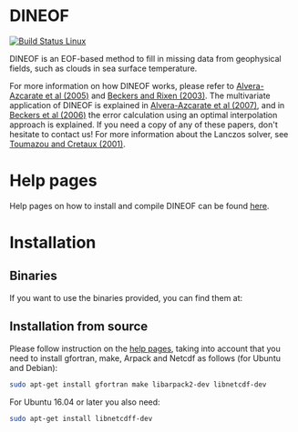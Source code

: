 # DINEOF

[![Build Status Linux](https://api.travis-ci.org/aida-alvera/DINEOF.svg?branch=master)](https://api.travis-ci.org/aida-alvera/DINEOF)

DINEOF is an EOF-based method to fill in missing data from geophysical fields, such as clouds in sea surface temperature. 

For more information on how DINEOF works, please refer to [Alvera-Azcarate et al (2005)](http://hdl.handle.net/2268/4296) and [Beckers and Rixen (2003)](http://hdl.handle.net/2268/4291). The multivariate application of DINEOF is explained in [Alvera-Azcarate et al (2007)](http://hdl.handle.net/2268/9485), and in [Beckers et al (2006)](http://www.ocean-sci.net/2/183/2006/os-2-183-2006.pdf) the error calculation using an optimal interpolation approach is explained. If you need a copy of any of these papers, don't hesitate to contact us! For more information about the Lanczos solver, see [Toumazou and Cretaux (2001)](https://doi.org/10.1175/1520-0493(2001)129%3C1243:UALEIT%3E2.0.CO;2). 

 
# Help pages
Help pages on how to install and compile DINEOF can be found [here](http://modb.oce.ulg.ac.be/DINEOF).


# Installation
## Binaries
If you want to use the binaries provided, you can find them at: 

## Installation from source
Please follow instruction on the [help pages](http://modb.oce.ulg.ac.be/DINEOF), taking into account that you need to install gfortran, make, Arpack and Netcdf as follows (for Ubuntu and Debian):

```bash
sudo apt-get install gfortran make libarpack2-dev libnetcdf-dev 
```
For Ubuntu 16.04 or later you also need:

```bash
sudo apt-get install libnetcdff-dev 
```
